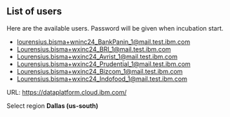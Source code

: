 
## List of users
Here are the available users. Password will be given when incubation start.

- lourensius.bisma+wninc24_BankPanin_1@mail.test.ibm.com
- Lourensius.bisma+wxinc24_BRI_1@mail.test.ibm.com
- Lourensius.bisma+wxinc24_Avrist_1@mail.test.ibm.com
- Lourensius.bisma+wxinc24_Prudential_1@mail.test.ibm.com
- Lourensius.bisma+wxinc24_Bizcom_1@mail.test.ibm.com
- Lourensius.bisma+wxinc24_Indofood_1@mail.test.ibm.com

URL: https://dataplatform.cloud.ibm.com/

Select region **Dallas (us-south)**
